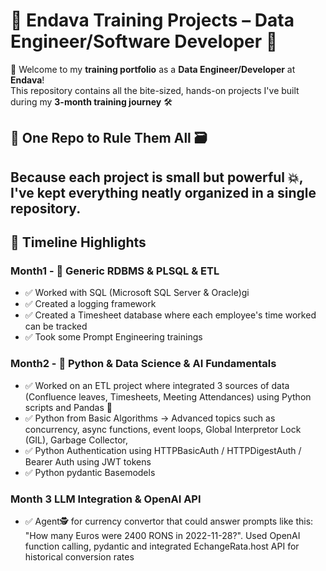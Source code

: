 # 🚀 Endava Training Projects – Data Engineer/Software Developer 🧠

👋 Welcome to my **training portfolio** as a **Data Engineer/Developer** at **Endava**!  
This repository contains all the bite-sized, hands-on projects I've built during my **3-month training journey** 🛠️

## 📁 One Repo to Rule Them All 🗃️

Because each project is small but powerful 💥, I've kept everything neatly organized in a **single repository**.  
---

## 📅 Timeline Highlights
 
### Month1 - 🧱 Generic RDBMS & PLSQL & ETL
- ✅ Worked with SQL (Microsoft SQL Server & Oracle)gi
- ✅ Created a logging framework
- ✅ Created a Timesheet database where each employee's time worked can be tracked
- ✅ Took some Prompt Engineering trainings


### Month2 - 🐍 Python & Data Science & AI Fundamentals
- ✅ Worked on an ETL project where integrated 3 sources of data (Confluence leaves, Timesheets, Meeting Attendances) using Python scripts and Pandas 🐼
- ✅ Python from Basic Algorithms -> Advanced topics such as concurrency, async functions, event loops, Global Interpretor Lock (GIL), Garbage Collector,
- ✅ Python Authentication using HTTPBasicAuth / HTTPDigestAuth / Bearer Auth using JWT tokens
- ✅ Python pydantic Basemodels

### Month 3 LLM Integration & OpenAI API
- ✅ Agent🕵 for currency convertor that could answer prompts like this: "How many Euros were 2400 RONS in 2022-11-28?". Used OpenAI function calling, pydantic and integrated
    EchangeRata.host API for historical conversion rates
